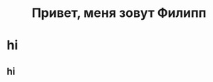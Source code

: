 

<!--
**filzu/filzu** is a ✨ _special_ ✨ repository because its `README.md` (this file) appears on your GitHub profile.

Here are some ideas to get you started:

- 🔭 I’m currently working on ... dfdff
- 🌱 I’m currently learning ... fv f ff 
- 👯 I’m looking to collaborate on ... ffeffe
- 🤔 I’m looking for help with ...
- 💬 Ask me about ... fe f efe e
- 📫 How to reach me: ...
- 😄 Pronouns: ...
- ⚡ Fun fact: ...
-->

<h1 align="center">Привет, меня зовут Филипп 
  
# hi
## hi
